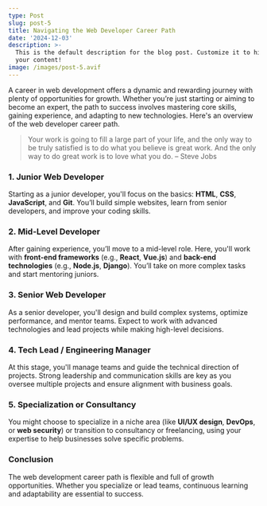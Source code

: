 ```yaml
---
type: Post
slug: post-5
title: Navigating the Web Developer Career Path
date: '2024-12-03'
description: >-
  This is the default description for the blog post. Customize it to highlight
  your content!
image: /images/post-5.avif
---
```


A career in web development offers a dynamic and rewarding journey with plenty of opportunities for growth. Whether you’re just starting or aiming to become an expert, the path to success involves mastering core skills, gaining experience, and adapting to new technologies. Here's an overview of the web developer career path.

> Your work is going to fill a large part of your life, and the only way to be truly satisfied is to do what you believe is great work. And the only way to do great work is to love what you do. – Steve Jobs

### 1. Junior Web Developer
Starting as a junior developer, you'll focus on the basics: **HTML**, **CSS**, **JavaScript**, and **Git**. You’ll build simple websites, learn from senior developers, and improve your coding skills.

<!--more-->

### 2. Mid-Level Developer
After gaining experience, you’ll move to a mid-level role. Here, you'll work with **front-end frameworks** (e.g., **React**, **Vue.js**) and **back-end technologies** (e.g., **Node.js**, **Django**). You’ll take on more complex tasks and start mentoring juniors.

### 3. Senior Web Developer
As a senior developer, you'll design and build complex systems, optimize performance, and mentor teams. Expect to work with advanced technologies and lead projects while making high-level decisions.

### 4. Tech Lead / Engineering Manager
At this stage, you'll manage teams and guide the technical direction of projects. Strong leadership and communication skills are key as you oversee multiple projects and ensure alignment with business goals.

### 5. Specialization or Consultancy
You might choose to specialize in a niche area (like **UI/UX design**, **DevOps**, or **web security**) or transition to consultancy or freelancing, using your expertise to help businesses solve specific problems.

### Conclusion
The web development career path is flexible and full of growth opportunities. Whether you specialize or lead teams, continuous learning and adaptability are essential to success.

<html>
  <head>
    <title>
      Auto Responsive Images with Cloudinary
    </title>
    <script src="https://unpkg.com/cloudinary-core@latest/cloudinary-core-shrinkwrap.js" type="text/javascript">
    </script>
  </head>
  <body>
    <img data-src="https://res.cloudinary.com/paulapplegate-com/image/upload/c_limit,w_auto/v1744346431/aaron-yuan-painting_n57zoa.jpg"
    class="cld-responsive">
    <script type="text/javascript">
      var cl = cloudinary.Cloudinary.new({
        cloud_name: "paulapplegate-com"
      });
      cl.responsive();
    </script>
  </body>
</html>
